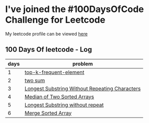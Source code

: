 
# I've joined the #100DaysOfCode Challenge for Leetcode

My leetcode profile can be viewed [here](https://leetcode.com/rohitrana2429/) 


## 100 Days Of leetcode - Log

| days            | problem                                                              |
| ----------------- | ------------------------------------------------------------------ |
| 1             | [top-k-frequent-element ](https://github.com/Rohitrana2429/leetcode/blob/master/Top%20-K-%20Frequent-Elements.java) |
|2| [two sum](https://github.com/Rohitrana2429/leetcode/blob/master/two-sum.java)|
|3|[Longest Substring Without Repeating Characters](https://github.com/Rohitrana2429/leetcode/blob/master/Longest-Substring%20Without-Repeating-Characters.java)
|4|[Median of Two Sorted Arrays ](https://github.com/Rohitrana2429/leetcode/blob/master/Median-of-Two-Sorted%20Arrays.java)
|5|[Longest Substring without repeat ](https://github.com/Rohitrana2429/leetcode/blob/master/Longest-Palindromic-Substring.java)
|6|[Merge Sorted Array](https://github.com/Rohitrana2429/leetcode/blob/master/Merge-Sorted-Array.java)
